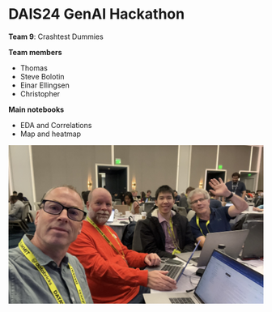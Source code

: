 # DAIS24 GenAI Hackathon

**Team 9**: Crashtest Dummies

**Team members**

- Thomas
- Steve Bolotin
- Einar Ellingsen
- Christopher

**Main notebooks**

- EDA and Correlations
- Map and heatmap

![image](./Team_Crashtest_Dummies.jpg)

